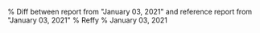% Diff between report from "January 03, 2021" and reference report from "January 03, 2021"
% Reffy
% January 03, 2021

